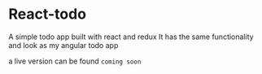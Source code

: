 # React-todo

A simple todo app built with react and redux
It has the same functionality and look as my angular todo app

a live version can be found `coming soon`
